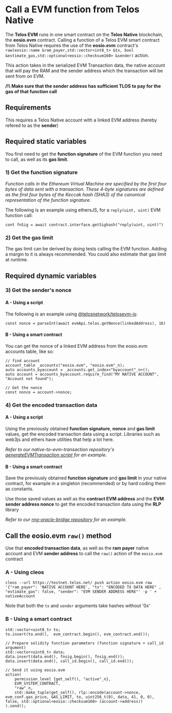 # Call a EVM function from Telos Native

The __Telos EVM__ runs in one smart contract on the __Telos Native__ blockchain, the __eosio.evm__ contract.
Calling a function of a Telos EVM smart contract from Telos Native requires the use of the __eosio.evm__ contract's `raw(eosio::name &ram_payer,std::vector<int8_t> &tx, bool &estimate_gas,std::optional<eosio::checksum160> &sender)` action.

This action takes in the serialized EVM Transaction data, the native account that will pay the RAM and the sender address which the transaction will be sent from on EVM.

__/!\ Make sure that the sender address has sufficient TLOS to pay for the gas of that function call__

## Requirements

This requires a Telos Native account with a linked EVM address (hereby refered to as the __sender__)

## Required static variables

You first need to get the __function signature__ of the EVM function you need to call, as well as its __gas limit__.

### 1) Get the function signature

_Function calls in the Ethereum Virtual Machine are specified by the first four bytes of data sent with a transaction. These 4-byte signatures are defined as the first four bytes of the Keccak hash (SHA3) of the canonical representation of the function signature._

The following is an example using ethersJS, for a `reply(uint, uint)` EVM function call:

`cont fnSig = await contract.interface.getSighash("reply(uint, uint)")`

### 2) Get the gas limit

The gas limit can be derived by doing tests calling the EVM function. Adding a margin to it is always recommended.
You could also estimate that gas limit at runtime.

## Required dynamic variables

### 3) Get the sender's nonce

#### A - Using a script

The following is an example using [@telosnetwork/telosevm-js](https://github.com/telosnetwork/telosevm-js):

`const nonce = parseInt(await evmApi.telos.getNonce(linkedAddress), 16)`

#### B - Using a smart contract

You can get the nonce of a linked EVM address from the eosio.evm accounts table, like so:

```
// find account
account_table _accounts("eosio.evm", "eosio.evm"_n);
auto accounts_byaccount = _accounts.get_index<"byaccount"_n>();
auto account = accounts_byaccount.require_find("MY NATIVE ACCOUNT", "Account not found");

// Get the nonce
const nonce = account->nonce;
```

### 4) Get the encoded transaction data

#### A - Using a script

Using the previously obtained __function signature__, __nonce__ and __gas limit__ values, get the encoded transaction data using a script. Libraries such as web3js and ethers have utilities that help a lot here.

_Refer to our native-to-evm-transaction repository's [generateEVMTransaction script](https://github.com/telosnetwork/native-to-evm-transaction/blob/main/generateEVMTransaction.js) for an example._

#### B - Using a smart contract

Save the previously obtained __function signature__ and __gas limit__ in your native contract, for example in a singleton (recommended) or by hard coding them as constants.

Use those saved values as well as the __contract EVM address__ and the __EVM sender address nonce__ to get the encoded transaction data using the __RLP__ library

_Refer to our [rng-oracle-bridge repository](https://github.com/telosnetwork/rng-oracle-bridge/blob/ad255b872a238e4d3a3f59cdff44a206208ab67d/native/src/rng.bridge.cpp#L193) for an example._

## Call the eosio.evm `raw()` method

Use that __encoded transaction data__, as well as the  __ram payer__ native account and EVM __sender address__ to call the `raw()` action of the `eosio.evm` contract

### A - Using cleos

`cleos --url https://testnet.telos.net/ push action eosio.evm raw '{"ram_payer": 'NATIVE ACCOUNT HERE', "tx": "ENCODED TX DATA HERE" , "estimate_gas": false, "sender": "EVM SENDER ADDRESS HERE"' -p ' + nativeAccount`

Note that both the `tx` and `sender` arguments take hashes without '0x'

### B - Using a smart contract

```
std::vector<uint8_t> to;
to.insert(to.end(),  evm_contract.begin(), evm_contract.end());

// Prepare solidity function parameters (function signature + call_id argument)
std::vector<uint8_t> data;
data.insert(data.end(), fnsig.begin(), fnsig.end());
data.insert(data.end(), call_id.begin(), call_id.end());

// Send it using eosio.evm
action(
    permission_level {get_self(), "active"_n},
    EVM_SYSTEM_CONTRACT,
    "raw"_n,
    std::make_tuple(get_self(), rlp::encode(account->nonce, evm_conf.gas_price, GAS_LIMIT, to, uint256_t(0), data, 41, 0, 0),  false, std::optional<eosio::checksum160> (account->address))
).send();
```

